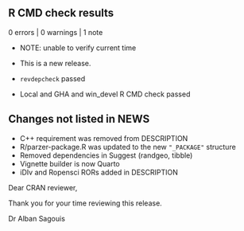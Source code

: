 ## R CMD check results

0 errors | 0 warnings | 1 note

* NOTE: unable to verify current time

* This is a new release.
* `revdepcheck` passed
* Local and GHA and win_devel R CMD check passed

## Changes not listed in NEWS

* C++ requirement was removed from DESCRIPTION
* R/parzer-package.R was updated to the new `"_PACKAGE"` structure
* Removed dependencies in Suggest (randgeo, tibble)
* Vignette builder is now Quarto
* iDIv and Ropensci RORs added in DESCRIPTION

Dear CRAN reviewer,

Thank you for your time reviewing this release.

Dr Alban Sagouis
